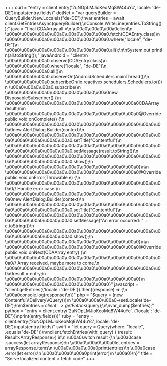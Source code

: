 +++
curl = "entry = client.entry('2uNOpLMJioKeoMq8W44uYc', locale: 'de-DE')\nputs(entry.fields)"
dotNet = "var queryBuilder = QueryBuilder<dynamic>.New.LocaleIs(\"de-DE\");\nvar entries = await client.GetEntriesAsync(queryBuilder);\nConsole.WriteLine(entries.ToString());"
java = "final CDAArray all =\n \u00a0\u00a0\u00a0client\n \u00a0\u00a0\u00a0\u00a0\u00a0\u00a0\u00a0.fetch(CDAEntry.class)\n \u00a0\u00a0\u00a0\u00a0\u00a0\u00a0\u00a0.where(\"locale\", \"de-DE\")\n \u00a0\u00a0\u00a0\u00a0\u00a0\u00a0\u00a0.all();\n\nSystem.out.println(all.toString());"
javaAndroid = "client\n \u00a0\u00a0\u00a0.observe(CDAEntry.class)\n \u00a0\u00a0\u00a0.where(\"locale\", \"de-DE\")\n \u00a0\u00a0\u00a0.all()\n \u00a0\u00a0\u00a0.observeOn(AndroidSchedulers.mainThread())\n \u00a0\u00a0\u00a0.subscribeOn(io.reactivex.schedulers.Schedulers.io())\n \u00a0\u00a0\u00a0.subscribe(\n \u00a0\u00a0\u00a0\u00a0\u00a0\u00a0\u00a0new DisposableSubscriber<CDAArray>() {\n \u00a0\u00a0\u00a0\u00a0\u00a0\u00a0\u00a0\u00a0\u00a0CDAArray result;\n\n \u00a0\u00a0\u00a0\u00a0\u00a0\u00a0\u00a0\u00a0\u00a0@Override public void onComplete() {\n \u00a0\u00a0\u00a0\u00a0\u00a0\u00a0\u00a0\u00a0\u00a0\u00a0\u00a0new AlertDialog.Builder(context)\n \u00a0\u00a0\u00a0\u00a0\u00a0\u00a0\u00a0\u00a0\u00a0\u00a0\u00a0\u00a0\u00a0\u00a0\u00a0.setTitle(\"Contentful\")\n \u00a0\u00a0\u00a0\u00a0\u00a0\u00a0\u00a0\u00a0\u00a0\u00a0\u00a0\u00a0\u00a0\u00a0\u00a0.setMessage(result.toString())\n \u00a0\u00a0\u00a0\u00a0\u00a0\u00a0\u00a0\u00a0\u00a0\u00a0\u00a0\u00a0\u00a0\u00a0\u00a0.show();\n \u00a0\u00a0\u00a0\u00a0\u00a0\u00a0\u00a0\u00a0\u00a0}\n\n \u00a0\u00a0\u00a0\u00a0\u00a0\u00a0\u00a0\u00a0\u00a0@Override public void onError(Throwable e) {\n \u00a0\u00a0\u00a0\u00a0\u00a0\u00a0\u00a0\u00a0\u00a0\u00a0\u00a0// Handle error case.\n \u00a0\u00a0\u00a0\u00a0\u00a0\u00a0\u00a0\u00a0\u00a0\u00a0\u00a0new AlertDialog.Builder(context)\n \u00a0\u00a0\u00a0\u00a0\u00a0\u00a0\u00a0\u00a0\u00a0\u00a0\u00a0\u00a0\u00a0\u00a0\u00a0.setTitle(\"Contentful\")\n \u00a0\u00a0\u00a0\u00a0\u00a0\u00a0\u00a0\u00a0\u00a0\u00a0\u00a0\u00a0\u00a0\u00a0\u00a0.setMessage(\"An error occurred: \" + e.toString())\n \u00a0\u00a0\u00a0\u00a0\u00a0\u00a0\u00a0\u00a0\u00a0\u00a0\u00a0\u00a0\u00a0\u00a0\u00a0.show();\n \u00a0\u00a0\u00a0\u00a0\u00a0\u00a0\u00a0\u00a0\u00a0}\n\n \u00a0\u00a0\u00a0\u00a0\u00a0\u00a0\u00a0\u00a0\u00a0@Override public void onNext(CDAArray entry) {\n \u00a0\u00a0\u00a0\u00a0\u00a0\u00a0\u00a0\u00a0\u00a0\u00a0\u00a0// Array received, maybe more to come.\n \u00a0\u00a0\u00a0\u00a0\u00a0\u00a0\u00a0\u00a0\u00a0\u00a0\u00a0result = entry;\n \u00a0\u00a0\u00a0\u00a0\u00a0\u00a0\u00a0\u00a0\u00a0}\n \u00a0\u00a0\u00a0\u00a0\u00a0\u00a0\u00a0}"
javascript = "client.getEntries({'locale': 'de-DE'}).then((response) => {\n \u00a0console.log(response)\n})"
php = "$query = (new Contentful\\Delivery\\Query())\n \u00a0\u00a0\u00a0->setLocale('de-DE');\n\n$entries = $client->getEntries($query);\n\nvar_dump($entries);"
python = "entry = client.entry('2uNOpLMJioKeoMq8W44uYc', {'locale': 'de-DE'})\nprint(entry.fields())"
ruby = "entry = client.entry('2uNOpLMJioKeoMq8W44uYc', locale: 'de-DE')\nputs(entry.fields)"
swift = "let query = Query(where: \"locale\", .equals(\"de-DE\"))\n\nclient.fetchEntries(with: query) { (result: Result<ArrayResponse<Entry>>) in\n \u00a0switch result {\n \u00a0case .success(let arrayResponse):\n \u00a0\u00a0\u00a0let entries = arrayResponse.items\n \u00a0\u00a0\u00a0print(entries)\n \u00a0case .error(let error):\n \u00a0\u00a0\u00a0print(error)\n \u00a0}\n}"
title = "Serve localized content > fetch code"
+++
